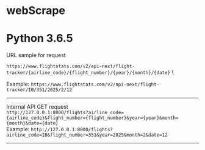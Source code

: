 # webScrape
# Python 3.6.5

URL sample for request 

`https://www.flightstats.com/v2/api-next/flight-tracker/{airline_code}/{flight_number}/{year}/{month}/{date}` \

Example: `https://www.flightstats.com/v2/api-next/flight-tracker/IB/351/2025/2/12`

-----------------------------------------------
Internal API GET request \
`http://127.0.0.1:8000/flights?airline_code={airline_code}&flight_number={flight_number}&year={year}&month={month}&date={date}` \
Example: `http://127.0.0.1:8000/flights?airline_code=IB&flight_number=351&year=2025&month=2&date=12`

---------------------------------------